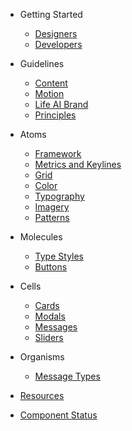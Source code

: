 - Getting Started
  - [Designers](designers.md)
  - [Developers](developers.md)

- Guidelines
  - [Content](/guidelines/content.md)
  - [Motion](/guidelines/motion.md)
  - [Life AI Brand](/guidelines/branding.md)
  - [Principles](/guidelines/principles.md)

- Atoms
  - [Framework](/atoms/framework.md)
  - [Metrics and Keylines](/atoms/metrics-and-keylines.md)
  - [Grid](/atoms/grid.md)
  - [Color](/atoms/color.md)
  - [Typography](/atoms/typography.md)
  - [Imagery](/atoms/imagery.md)
  - [Patterns](/atoms/patterns.md)

- Molecules
  - [Type Styles](/molecules/type-styles.md)
  - [Buttons](/molecules/buttons.md)

- Cells
  - [Cards](/cells/cards.md)
  - [Modals](/cells/modals.md)
  - [Messages](/cells/messages.md)
  - [Sliders](/cells/sliders.md)

- Organisms
  - [Message Types](/organisms/message-types.md)

- [Resources](resources.md)
- [Component Status](component-status.md)